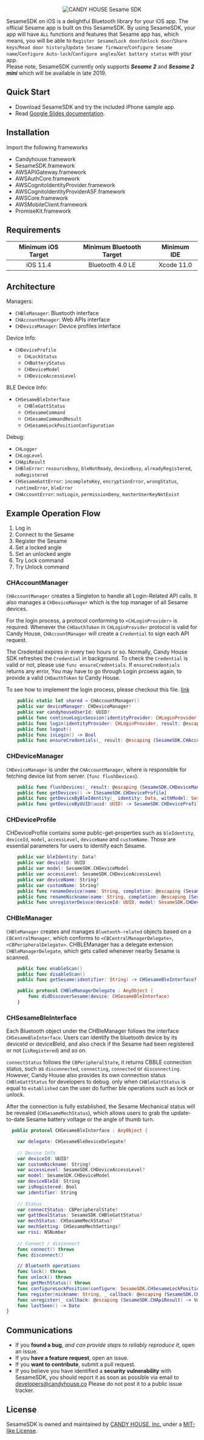 <p align="center" >
  <img src="https://cdn.shopify.com/s/files/1/0016/1870/6495/files/SesameSDK_iOS.png" alt="CANDY HOUSE Sesame SDK" title="SesameSDK">
</p>


SesameSDK on iOS is a delightful Bluetooth library for your iOS app. The official Sesame app is built on this SesameSDK. By using SesameSDK, your app will have `ALL` functions and features that Sesame app has, which means, you will be able to `Register Sesame`/`Lock door`/`Unlock door`/`Share keys`/`Read door history`/`Update Sesame firmware`/`Configure Sesame name`/`Configure Auto-lock`/`Configure angles`/`Get battery status` with your app.<br>Please note, SesameSDK currently only supports ___Sesame 2___ and ___Sesame 2 mini___ which will be available in late 2019.


## Quick Start

- Download SesameSDK and try the included iPhone sample app.
- Read [Google Slides documentation](https://docs.google.com/presentation/d/1ms6W1ljdULRB0hyiKdXTzQwN9LeCVXVeEiwN1pF7_G4/edit?usp=sharing).


## Installation
Import the following frameworks

- Candyhouse.framework
- SesameSDK.framework
- AWSAPIGateway.framework
- AWSAuthCore.framework
- AWSCognitoIdentityProvider.framework
- AWSCognitoIdentityProviderASF.framework
- AWSCore.framework
- AWSMobileClient.framework
- PromiseKit.framework

## Requirements

| Minimum iOS Target | Minimum Bluetooth Target | Minimum IDE |
|:------------------:|:------------------------:|:-----------:|
| iOS 11.4 | Bluetooth 4.0 LE | Xcode 11.0 | 


## Architecture

Managers:
* `CHBleManager`: Bluetooth interface
* `CHAccountManager`: Web APIs interface
* `CHDeviceManager`: Device profiles interface

Device Info:
* `CHDeviceProfile`
    * `CHLockStatus`
    * `CHBatteryStatus`
    * `CHDeviceModel`
    * `CHDeviceAccessLevel`

BLE Device Info:
* `CHSesameBleInterface`
    * `CHBleGattStatus`
    * `CHSesameCommand`
    * `CHSesameCommandResult`
    * `CHSesameLockPositionConfiguration`

Debug:
* `CHLogger`
* `CHLogLevel`
* `CHApiResult`
* `CHBleError`: `resourceBusy`, `bleNotReady`, `deviceBusy`, `alreadyRegistered`, `noRegistered`
* `CHSesameGattError`: `incompleteKey`, `encryptionError`, `wrongStatus`, `runtimeError`, `bleError`
* `CHAccountError`: `notLogin`, `permissionDeny`, `masterUserKeyNotExist`

## Example Operation Flow

1. Log in
1. Connect to the Sesame
1. Register the Sesame
1. Set a locked angle
1. Set an unlocked angle
1. Try Lock command
1. Try Unlock command

### CHAccountManager
`CHAccountManager` creates a Singleton to handle all Login-Related API calls. It also manages a `CHDeviceManager` which is the top manager of all Sesame devices. 

For the login process, a protocol conforming to `<CHLoginProvider>` is required. Whenever the `CHOauthToken` in `CHLoginProvider` protocol is valid for Candy House, `CHAccountManager` will create a `Credential` to sign each API request. 

The Credentail expires in every two hours or so. Normally, Candy House SDK refreshes the `Credential` in background. To check the `Credential` is valid or not, please use `func ensureCredentials`. If `ensureCredentials` returns any error, You may have to go through Login prcoess again, to provide a valid `CHOauthToken` to Candy House.

To see how to implement the login process, please checkout this file. [link](https://github.com/CANDY-HOUSE/SDK_iOS_SSM2_DEMO/blob/master/Sesame2SDKDemo/AWSServiceClient.swift)

```swift
    public static let shared = CHAccountManager()
    public var deviceManager: CHDeviceManager!
    public var candyhouseUserId: UUID?
    public func continueLoginSession(identityProvider: CHLoginProvider)
    public func login(identityProvider: CHLoginProvider, result: @escaping (SesameSDK.CHAccountManager, SesameSDK.CHApiResult) -> Void)
    public func logout()
    public func isLogin() -> Bool
    public func ensureCredentials(_ result: @escaping (SesameSDK.CHAccountManager, SesameSDK.CHApiResult) -> Void)

```
### CHDeviceManager
`CHDeviceManager` is under the `CHAccountManager`, where is responsible for fetching device list from server. (`func flushDevices`).

```swift
    public func flushDevices(_ result: @escaping (SesameSDK.CHDeviceManager?, SesameSDK.CHApiResult, [SesameSDK.CHDeviceProfile]?) -> Void)
    public func getDevices() -> [SesameSDK.CHDeviceProfile]
    public func getDeviceByBleIdentity(_ identity: Data, withModel: SesameSDK.CHDeviceModel) -> SesameSDK.CHDeviceProfile?
    public func getDeviceByUUID(uuid: UUID) -> SesameSDK.CHDeviceProfile?
```

### CHDeviceProfile
CHDeviceProfile contains some public-get-properties such as `bleIdentity`, `deviceId`, `model`, `accessLevel`, `deviceName` and `customName`. Those are essential parameters for users to identify each Sesame.
```swift
    public var bleIdentity: Data?
    public var deviceId: UUID
    public var model: SesameSDK.CHDeviceModel
    public var accessLevel: SesameSDK.CHDeviceAccessLevel
    public var deviceName: String?
    public var customName: String?
    public func renameDevice(name: String, completion: @escaping (SesameSDK.CHApiResult) -> Void) throws
    public func renameNickname(name: String, completion: @escaping (SesameSDK.CHApiResult) -> Void)
    public func unregisterDeivce(deviceId: UUID, model: SesameSDK.CHDeviceModel, completion: @escaping (SesameSDK.CHApiResult) -> Void)
```

### CHBleManager

`CHBleManager` creates and manages `Bluetooth-related` objects based on a `CBCentralManager`, which conforms to `<CBCentralManagerDelegate>`, `<CBPeripheralDelegate>`.
CHBLEManager has a delegate extension `CHBleManagerDelegate`, which gets called whenever nearby Sesame is scanned.
```swift
    public func enableScan()
    public func disableScan()
    public func getSesame(identifier: String) -> CHSesameBleInterface?

    public protocol CHBleManagerDelegate : AnyObject {
        func didDiscoverSesame(device: CHSesameBleInterface)
    }

```

### CHSesameBleInterface
Each Bluetooth object under the CHBleManager follows the interface `CHSesameBleInterface`. Users can identify the bluetooth device by its deviceId or deviceBleId, and also check if the Sesame had been registered or not (`isRegistered`) and so on.

`connectStatus` follows the `CBPeripheralState`, it returns CBBLE connection status, such as `disconnected`, `connecting`, `connected` or `disconnecting`. However, Candy House also provides its own connection status `CHBleGattStatus` for developers to debug. only when `CHBleGattStatus` is equal to `established` can the user do further ble operations such as lock or unlock.

After the connection is fully established, the Sesame Mechanical status will be revealed (`CHSesameMechStatus`), which allows users to grab the update-to-date Sesame battery voltage or the angle of thumb turn.

```swift
  public protocol CHSesameBleInterface : AnyObject {

    var delegate: CHSesameBleDeviceDelegate?
    
    // Device Info
    var deviceId: UUID?
    var customNickname: String?
    var accessLevel: SesameSDK.CHDeviceAccessLevel?
    var model: SesameSDK.CHDeviceModel
    var deviceBleId: String
    var isRegistered: Bool
    var identifier: String
    
    // Status
    var connectStatus: CBPeripheralState?
    var gattDealStatus: SesameSDK.CHBleGattStatus?
    var mechStatus: CHSesameMechStatus?
    var mechSetting: CHSesameMechSettings?
    var rssi: NSNumber
    
    // Connect / disconnect
    func connect() throws
    func disconnect()

    // Bluetooth operations
    func lock() throws
    func unlock() throws
    func getMechStatus() throws
    func configureLockPosition(configure: SesameSDK.CHSesameLockPositionConfiguration) throws
    func register(nickname: String, _ callback: @escaping (SesameSDK.CHApiResult) -> Void) throws
    func unregister(_ callback: @escaping (SesameSDK.CHApiResult) -> Void) throws
    func lastSeen() -> Date
}
```

## Communications

- If you **found a bug**, _and can provide steps to reliably reproduce it_, open an issue.
- If you **have a feature request**, open an issue.
- If you **want to contribute**, submit a pull request.
- If you believe you have identified a **security vulnerability** with SesameSDK, you should report it as soon as possible via email to developers@candyhouse.co Please do not post it to a public issue tracker.

## License
SesameSDK is owned and maintained by [CANDY HOUSE, Inc.](https://jp.candyhouse.co/) under a [MIT-like License](https://github.com/CANDY-HOUSE/SDK_iOS_Sesame_Demo/blob/master/LICENSE).

